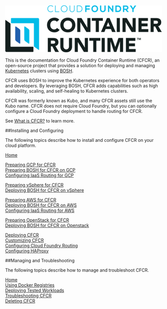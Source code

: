 #

![CFCR Logo](./images/common/cfcr-full.png)

This is the documentation for Cloud Foundry Container Runtime (CFCR), an open-source project that provides a solution for deploying and managing [Kubernetes](https://kubernetes.io/docs/home/) clusters using [BOSH](https://bosh.io/docs).

CFCR uses BOSH to improve the Kubernetes experience for both operators and developers. By leveraging BOSH, CFCR adds capabilities such as high availability, scaling, and self-healing to Kubernetes clusters.

CFCR was formerly known as Kubo, and many CFCR assets still use the Kubo name. CFCR does not require Cloud Foundry, but you can optionally configure a Cloud Foundry deployment to handle routing for CFCR.

See [What is CFCR?](./overview/what-is-cfcr/) to learn more.

##Installing and Configuring

The following topics describe how to install and configure CFCR on your cloud platform.

[Home](./installing/)

[Preparing GCP for CFCR](./installing/gcp/)  
[Preparing BOSH for CFCR on GCP](./installing/gcp/deploying-bosh-gcp/)  
[Configuring IaaS Routing for GCP](./installing/gcp/routing-gcp/)  

[Preparing vSphere for CFCR](./installing/vsphere/)  
[Deploying BOSH for CFCR on vSphere](./installing/vsphere/deploying-bosh-vsphere/)

[Preparing AWS for CFCR](./installing/aws/)  
[Deploying BOSH for CFCR on AWS](./installing/aws/deploying-bosh-aws/)  
[Configuring IaaS Routing for AWS](./installing/aws/routing-aws/)  

[Preparing OpenStack for CFCR](./installing/openstack/)  
[Deploying BOSH for CFCR on Openstack](./installing/openstack/)  

[Deploying CFCR](./installing/deploying-cfcr/)  
[Customizing CFCR](./installing/customizing-cfcr/)  
[Configuring Cloud Foundry Routing](./installing/cf-routing/)  
[Configuring HAProxy](./installing/haproxy/) 

##Managing and Troubleshooting

The following topics describe how to manage and troubleshoot CFCR.

[Home](./managing/)  
[Using Docker Registries](./managing/using-docker/)  
[Deploying Tested Workloads](./managing/tested-workloads/)  
[Troubleshooting CFCR](./managing/troubleshooting/)  
[Deleting CFCR](./managing/deleting/)  